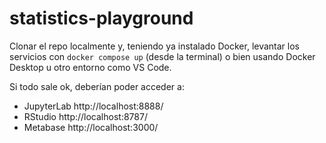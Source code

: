 # statistics-playground

Clonar el repo localmente y, teniendo ya instalado Docker, levantar los servicios con `docker compose up` (desde la terminal) o bien usando Docker Desktop u otro entorno como VS Code.

Si todo sale ok, deberían poder acceder a:
* JupyterLab http://localhost:8888/
* RStudio http://localhost:8787/
* Metabase http://localhost:3000/
